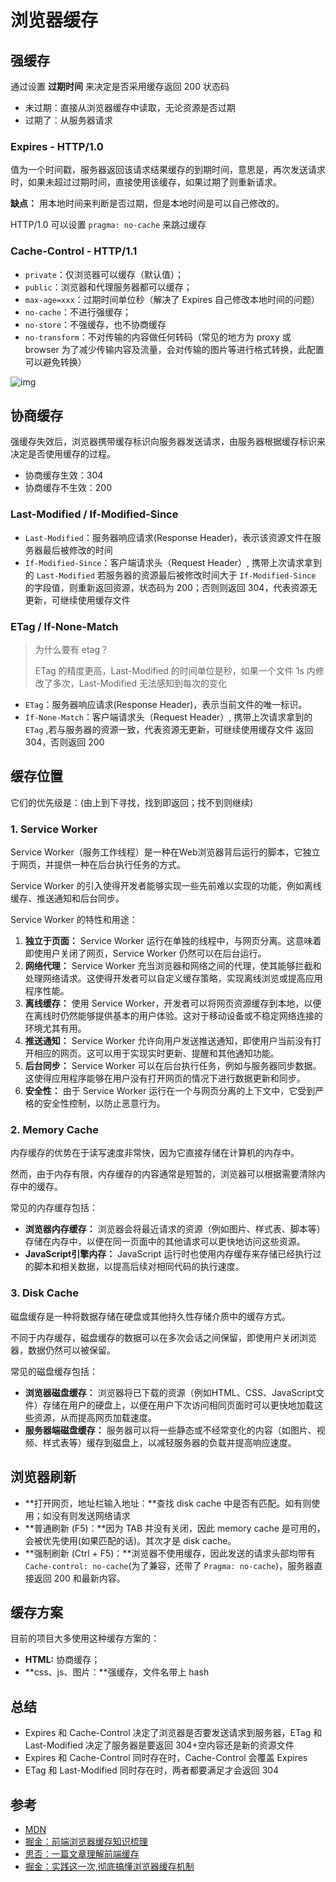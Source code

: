 # 浏览器缓存

## 强缓存

通过设置 **过期时间** 来决定是否采用缓存返回 200 状态码

- 未过期：直接从浏览器缓存中读取，无论资源是否过期
- 过期了：从服务器请求

### Expires - HTTP/1.0

值为一个时间戳，服务器返回该请求结果缓存的到期时间，意思是，再次发送请求时，如果未超过过期时间，直接使用该缓存，如果过期了则重新请求。

**缺点：** 用本地时间来判断是否过期，但是本地时间是可以自己修改的。

HTTP/1.0 可以设置 `pragma: no-cache` 来跳过缓存

### Cache-Control - HTTP/1.1

- `private`：仅浏览器可以缓存（默认值）；
- `public`：浏览器和代理服务器都可以缓存；
- `max-age=xxx`：过期时间单位秒（解决了 Expires 自己修改本地时间的问题）
- `no-cache`：不进行强缓存；
- `no-store`：不强缓存，也不协商缓存
- `no-transform`：不对传输的内容做任何转码（常见的地方为 proxy 或 browser 为了减少传输内容及流量，会对传输的图片等进行格式转换，此配置可以避免转换）

![img](http://assest.sablogs.cn/img/typora/202211201401042.webp)

## 协商缓存

强缓存失效后，浏览器携带缓存标识向服务器发送请求，由服务器根据缓存标识来决定是否使用缓存的过程。

- 协商缓存生效：304
- 协商缓存不生效：200

### Last-Modified / If-Modified-Since

- `Last-Modified`：服务器响应请求(Response Header)，表示该资源文件在服务器最后被修改的时间
- `If-Modified-Since`：客户端请求头（Request Header）, 携带上次请求拿到的 `Last-Modified` 若服务器的资源最后被修改时间大于
  `If-Modified-Since` 的字段值，则重新返回资源，状态码为 200；否则则返回 304，代表资源无更新，可继续使用缓存文件

### ETag / If-None-Match

> 为什么要有 etag？
>
> ETag 的精度更高，Last-Modified 的时间单位是秒，如果一个文件 1s 内修改了多次，Last-Modified 无法感知到每次的变化

- `ETag`：服务器响应请求(Response Header)，表示当前文件的唯一标识。
- `If-None-Match`：客户端请求头（Request Header）, 携带上次请求拿到的 `ETag` ,若与服务器的资源一致，代表资源无更新，可继续使用缓存文件
  返回 304，否则返回 200

## 缓存位置

它们的优先级是：(由上到下寻找，找到即返回；找不到则继续)

### 1. Service Worker

Service Worker（服务工作线程）是一种在Web浏览器背后运行的脚本，它独立于网页，并提供一种在后台执行任务的方式。

Service Worker 的引入使得开发者能够实现一些先前难以实现的功能，例如离线缓存、推送通知和后台同步。

Service Worker 的特性和用途：

1. **独立于页面：** Service Worker 运行在单独的线程中，与网页分离。这意味着即使用户关闭了网页，Service Worker 仍然可以在后台运行。
2. **网络代理：** Service Worker 充当浏览器和网络之间的代理，使其能够拦截和处理网络请求。这使得开发者可以自定义缓存策略，实现离线浏览或提高应用程序性能。
3. **离线缓存：** 使用 Service Worker，开发者可以将网页资源缓存到本地，以便在离线时仍然能够提供基本的用户体验。这对于移动设备或不稳定网络连接的环境尤其有用。
4. **推送通知：** Service Worker 允许向用户发送推送通知，即使用户当前没有打开相应的网页。这可以用于实现实时更新、提醒和其他通知功能。
5. **后台同步：** Service Worker 可以在后台执行任务，例如与服务器同步数据。这使得应用程序能够在用户没有打开网页的情况下进行数据更新和同步。
6. **安全性：** 由于 Service Worker 运行在一个与网页分离的上下文中，它受到严格的安全性控制，以防止恶意行为。

### 2. Memory Cache

内存缓存的优势在于读写速度非常快，因为它直接存储在计算机的内存中。

然而，由于内存有限，内存缓存的内容通常是短暂的，浏览器可以根据需要清除内存中的缓存。

常见的内存缓存包括：

- **浏览器内存缓存：** 浏览器会将最近请求的资源（例如图片、样式表、脚本等）存储在内存中，以便在同一页面中的其他请求可以更快地访问这些资源。
- **JavaScript引擎内存：** JavaScript 运行时也使用内存缓存来存储已经执行过的脚本和相关数据，以提高后续对相同代码的执行速度。

### 3. Disk Cache

磁盘缓存是一种将数据存储在硬盘或其他持久性存储介质中的缓存方式。

不同于内存缓存，磁盘缓存的数据可以在多次会话之间保留，即使用户关闭浏览器，数据仍然可以被保留。

常见的磁盘缓存包括：

- **浏览器磁盘缓存：** 浏览器将已下载的资源（例如HTML、CSS、JavaScript文件）存储在用户的硬盘上，以便在用户下次访问相同页面时可以更快地加载这些资源，从而提高网页加载速度。
- **服务器端磁盘缓存：** 服务器可以将一些静态或不经常变化的内容（如图片、视频、样式表等）缓存到磁盘上，以减轻服务器的负载并提高响应速度。

## 浏览器刷新

- **打开网页，地址栏输入地址：**查找 disk cache 中是否有匹配。如有则使用；如没有则发送网络请求
- **普通刷新 (F5)：**因为 TAB 并没有关闭，因此 memory cache 是可用的，会被优先使用(如果匹配的话)。其次才是 disk cache。
- **强制刷新 (Ctrl + F5)：**浏览器不使用缓存，因此发送的请求头部均带有 `Cache-control: no-cache`(为了兼容，还带了
  `Pragma: no-cache`)，服务器直接返回 200 和最新内容。

## 缓存方案

目前的项目大多使用这种缓存方案的：

- **HTML:** 协商缓存；
- **css、js、图片：**强缓存，文件名带上 hash

## 总结

- Expires 和 Cache-Control 决定了浏览器是否要发送请求到服务器，ETag 和 Last-Modified 决定了服务器是要返回 304+空内容还是新的资源文件
- Expires 和 Cache-Control 同时存在时，Cache-Control 会覆盖 Expires
- ETag 和 Last-Modified 同时存在时，两者都要满足才会返回 304

## 参考

- [MDN](https://developer.mozilla.org/zh-CN/docs/Web/API/ServiceWorker)
- [掘金：前端浏览器缓存知识梳理](https://juejin.cn/post/6947936223126093861)
- [思否：一篇文章理解前端缓存](https://segmentfault.com/a/1190000014669345)
- [掘金：实践这一次,彻底搞懂浏览器缓存机制](https://juejin.cn/post/6844903764566999054)

